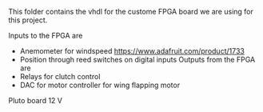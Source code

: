 This folder contains the vhdl for the custome FPGA board we are using for this project.

Inputs to the FPGA are
* Anemometer for windspeed
https://www.adafruit.com/product/1733
* Position through reed switches on digital inputs
Outputs from the FPGA are
* Relays for clutch control
* DAC for motor controller for wing flapping motor

Pluto board 12 V
